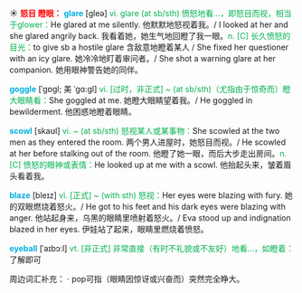 ☀ <font color="red">**怒目 瞪眼：**</font>
<font color="sky blue">**glare**</font> [ɡleə] 
<font color="#00b050">vi. glare (at sb/sth) 愤怒地看…，即怒目而视，相当于glower：</font>He glared at me silently. 他默默地怒视着我。/ I looked at her and she glared angrily back. 我看着她，她生气地回瞪了我一眼。<font color="#00b050">n. [C] 长久愤怒的目光：</font>to give sb a hostile glare 含敌意地瞪着某人 / She fixed her questioner with an icy glare. 她冷冷地盯着审问者。/ She shot a warning glare at her companion. 她用眼神警告她的同伴。
           
<font color="sky blue">**goggle**</font> [ˈgɒgl; 美 ˈgɑ:gl]
<font color="#00b050">vi. [过时，非正式] ~ (at sb/sth)（尤指由于惊奇而）瞪大眼睛看：</font>She goggled at me. 她瞪大眼睛望着我。/ He goggled in bewilderment. 他困惑地瞪着眼睛。           

<font color="sky blue">**scowl**</font> [skaʊl]
<font color="#00b050">vi. ~ (at sb/sth) 怒视某人或某事物：</font>She scowled at the two men as they entered the room. 两个男人进屋时，她怒目而视。/ He scowled at her before stalking out of the room. 他瞪了她一眼，而后大步走出房间。<font color="#00b050">n. [C] 愤怒的眼神或表情：</font>He looked up at me with a scowl. 他抬起头来，皱着眉头看着我。
                   
<font color="sky blue">**blaze**</font> [bleɪz]
<font color="#00b050">vi. [正式] ~ (with sth) 怒视：</font>Her eyes were blazing with fury. 她的双眼燃烧着怒火。/ He got to his feet and his dark eyes were blazing with anger. 他站起身来，乌黑的眼睛里喷射着怒火。/ Eva stood up and indignation blazed in her eyes. 伊娃站了起来，眼睛里燃烧着愤怒。

<font color="sky blue">**eyeball**</font> [ˈaɪbɔ:l]
<font color="#00b050">vt. [非正式] 非常直接（有时不礼貌或不友好）地看…，如瞪着：</font>了解即可

周边词汇补充：
· pop可指（眼睛因惊讶或兴奋而）突然完全睁大。
